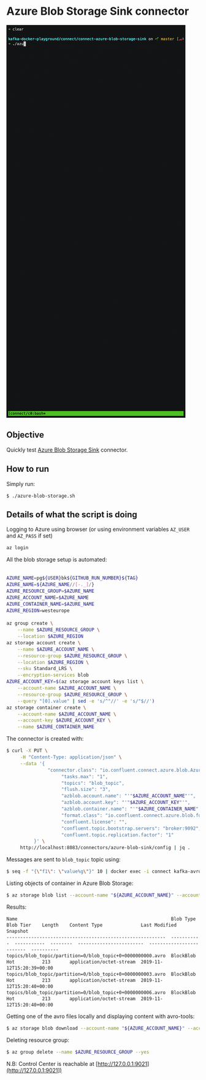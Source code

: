 # Azure Blob Storage Sink connector

![asciinema](https://github.com/vdesabou/gifs/blob/master/connect/connect-azure-blob-storage-sink/asciinema.gif?raw=true)

## Objective

Quickly test [Azure Blob Storage Sink](https://docs.confluent.io/current/connect/kafka-connect-azure-blob-storage/index.html#quick-start) connector.




## How to run

Simply run:

```
$ ./azure-blob-storage.sh
```

## Details of what the script is doing

Logging to Azure using browser (or using environment variables `AZ_USER` and `AZ_PASS` if set)

```bash
az login
```

All the blob storage setup is automated:

```bash

AZURE_NAME=pg${USER}bk${GITHUB_RUN_NUMBER}${TAG}
AZURE_NAME=${AZURE_NAME//[-._]/}
AZURE_RESOURCE_GROUP=$AZURE_NAME
AZURE_ACCOUNT_NAME=$AZURE_NAME
AZURE_CONTAINER_NAME=$AZURE_NAME
AZURE_REGION=westeurope

az group create \
    --name $AZURE_RESOURCE_GROUP \
    --location $AZURE_REGION
az storage account create \
    --name $AZURE_ACCOUNT_NAME \
    --resource-group $AZURE_RESOURCE_GROUP \
    --location $AZURE_REGION \
    --sku Standard_LRS \
    --encryption-services blob
AZURE_ACCOUNT_KEY=$(az storage account keys list \
    --account-name $AZURE_ACCOUNT_NAME \
    --resource-group $AZURE_RESOURCE_GROUP \
    --query "[0].value" | sed -e 's/^"//' -e 's/"$//')
az storage container create \
    --account-name $AZURE_ACCOUNT_NAME \
    --account-key $AZURE_ACCOUNT_KEY \
    --name $AZURE_CONTAINER_NAME
```

The connector is created with:

```bash
$ curl -X PUT \
     -H "Content-Type: application/json" \
     --data '{
               "connector.class": "io.confluent.connect.azure.blob.AzureBlobStorageSinkConnector",
                    "tasks.max": "1",
                    "topics": "blob_topic",
                    "flush.size": "3",
                    "azblob.account.name": "'"$AZURE_ACCOUNT_NAME"'",
                    "azblob.account.key": "'"$AZURE_ACCOUNT_KEY"'",
                    "azblob.container.name": "'"$AZURE_CONTAINER_NAME"'",
                    "format.class": "io.confluent.connect.azure.blob.format.avro.AvroFormat",
                    "confluent.license": "",
                    "confluent.topic.bootstrap.servers": "broker:9092",
                    "confluent.topic.replication.factor": "1"
          }' \
     http://localhost:8083/connectors/azure-blob-sink/config | jq .
```

Messages are sent to `blob_topic` topic using:

```bash
$ seq -f "{\"f1\": \"value%g\"}" 10 | docker exec -i connect kafka-avro-console-producer --broker-list broker:9092 --property schema.registry.url=http://schema-registry:8081 --topic blob_topic --property value.schema='{"type":"record","name":"myrecord","fields":[{"name":"f1","type":"string"}]}'
```

Listing objects of container in Azure Blob Storage:

```bash
$ az storage blob list --account-name "${AZURE_ACCOUNT_NAME}" --account-key "${AZURE_ACCOUNT_KEY}" --container-name "${AZURE_CONTAINER_NAME}" --output table
```

Results:

```
Name                                                        Blob Type    Blob Tier    Length    Content Type              Last Modified              Snapshot
----------------------------------------------------------  -----------  -----------  --------  ------------------------  -------------------------  ----------
topics/blob_topic/partition=0/blob_topic+0+0000000000.avro  BlockBlob    Hot          213       application/octet-stream  2019-11-12T15:20:39+00:00
topics/blob_topic/partition=0/blob_topic+0+0000000003.avro  BlockBlob    Hot          213       application/octet-stream  2019-11-12T15:20:40+00:00
topics/blob_topic/partition=0/blob_topic+0+0000000006.avro  BlockBlob    Hot          213       application/octet-stream  2019-11-12T15:20:40+00:00
```

Getting one of the avro files locally and displaying content with avro-tools:

```bash
$ az storage blob download --account-name "${AZURE_ACCOUNT_NAME}" --account-key "${AZURE_ACCOUNT_KEY}" --container-name "${AZURE_CONTAINER_NAME}" --name topics/blob_topic/partition=0/blob_topic+0+0000000000.avro --file /tmp/blob_topic+0+0000000000.avro
```

Deleting resource group:

```bash
$ az group delete --name $AZURE_RESOURCE_GROUP --yes
```

N.B: Control Center is reachable at [http://127.0.0.1:9021](http://127.0.0.1:9021])
